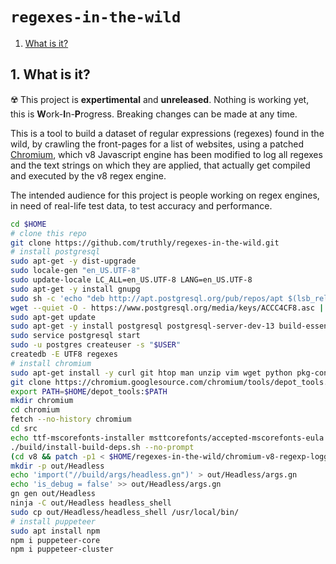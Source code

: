 <h1 id="top"><code>regexes-in-the-wild</code></h1>

1. [What is it?](#what-is-it)

<h2 id="about">1. What is it?</h2>

☢️ This project is **expertimental** and **unreleased**. Nothing is working yet, this is **W**ork-**I**n-**P**rogress. Breaking changes can be made at any time.

This is a tool to build a dataset of regular expressions (regexes) found in the wild,
by crawling the front-pages for a list of websites, using a patched [Chromium],
which v8 Javascript engine has been modified to log all regexes and the text
strings on which they are applied, that actually get compiled and executed by the v8 regex engine.

The intended audience for this project is people working on regex engines,
in need of real-life test data, to test accuracy and performance.

[Chromium]: https://www.chromium.org/

```sh
cd $HOME
# clone this repo
git clone https://github.com/truthly/regexes-in-the-wild.git
# install postgresql
sudo apt-get -y dist-upgrade
sudo locale-gen "en_US.UTF-8"
sudo update-locale LC_ALL=en_US.UTF-8 LANG=en_US.UTF-8
sudo apt-get -y install gnupg
sudo sh -c 'echo "deb http://apt.postgresql.org/pub/repos/apt $(lsb_release -cs)-pgdg main" > /etc/apt/sources.list.d/pgdg.list'
wget --quiet -O - https://www.postgresql.org/media/keys/ACCC4CF8.asc | sudo apt-key add -
sudo apt-get update
sudo apt-get -y install postgresql postgresql-server-dev-13 build-essential
sudo service postgresql start
sudo -u postgres createuser -s "$USER"
createdb -E UTF8 regexes
# install chromium
sudo apt-get install -y curl git htop man unzip vim wget python pkg-config
git clone https://chromium.googlesource.com/chromium/tools/depot_tools.git
export PATH=$HOME/depot_tools:$PATH
mkdir chromium
cd chromium
fetch --no-history chromium
cd src
echo ttf-mscorefonts-installer msttcorefonts/accepted-mscorefonts-eula select true | sudo debconf-set-selections
./build/install-build-deps.sh --no-prompt
(cd v8 && patch -p1 < $HOME/regexes-in-the-wild/chromium-v8-regexp-logger.patch)
mkdir -p out/Headless
echo 'import("//build/args/headless.gn")' > out/Headless/args.gn
echo 'is_debug = false' >> out/Headless/args.gn
gn gen out/Headless
ninja -C out/Headless headless_shell
sudo cp out/Headless/headless_shell /usr/local/bin/
# install puppeteer
sudo apt install npm
npm i puppeteer-core
npm i puppeteer-cluster
